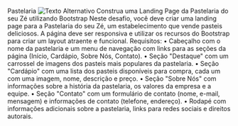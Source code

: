 Pastelaria
![Texto Alternativo]([URL_da_Imagem](https://github.com/gamerlifen/Pastelaria/blob/main/img/Card%C3%A1pio%20de%20lanches%20e%20past%C3%A9is%20simples%20vermelho.png))
Construa uma Landing Page da Pastelaria do seu Zé utilizando Bootstrap Neste desafio, você deve criar uma landing page para a Pastelaria do seu Zé, um estabelecimento que vende pasteis deliciosos. A página deve ser responsiva e utilizar os recursos do Bootstrap para criar um layout atraente e funcional. Requisitos: • Cabeçalho com o nome da pastelaria e um menu de navegação com links para as seções da página (Início, Cardápio, Sobre Nós, Contato). • Seção "Destaque" com um carrossel de imagens dos pasteis mais populares da pastelaria. • Seção "Cardápio" com uma lista dos pasteis disponíveis para compra, cada um com uma imagem, nome, descrição e preço. • Seção "Sobre Nós" com informações sobre a história da pastelaria, os valores da empresa e a equipe. • Seção "Contato" com um formulário de contato (nome, e-mail, mensagem) e informações de contato (telefone, endereço). • Rodapé com informações adicionais sobre a pastelaria, links para redes sociais e direitos autorais.
